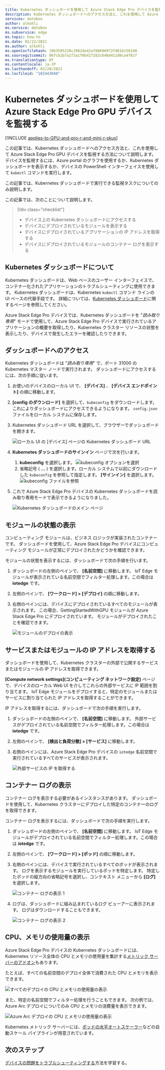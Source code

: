 ```yaml
---
title: Kubernetes ダッシュボードを使用して Azure Stack Edge Pro デバイスを監視する | Microsoft Docs
description: Kubernetes ダッシュボードへのアクセス方法と、これを使用して Azure Stack Edge Pro デバイスを監視する方法について説明します。
services: databox
author: alkohli
ms.service: databox
ms.subservice: edge
ms.topic: how-to
ms.date: 02/22/2021
ms.author: alkohli
ms.openlocfilehash: 19b3595228c29814e42af88696972fd81b156190
ms.sourcegitcommit: 867cb1b7a1f3a1f0b427282c648d411d0ca4f81f
ms.translationtype: HT
ms.contentlocale: ja-JP
ms.lasthandoff: 03/20/2021
ms.locfileid: "102443048"
---
```

# <a name="use-kubernetes-dashboard-to-monitor-your-azure-stack-edge-pro-gpu-device"></a>Kubernetes ダッシュボードを使用して Azure Stack Edge Pro GPU デバイスを監視する

[!INCLUDE [applies-to-GPU-and-pro-r-and-mini-r-skus](../../includes/azure-stack-edge-applies-to-gpu-pro-r-mini-r-sku.md)]

この記事では、Kubernetes ダッシュボードへのアクセス方法と、これを使用して Azure Stack Edge Pro GPU デバイスを監視する方法について説明します。 デバイスを監視するには、Azure portal のグラフを使用するか、Kubernetes ダッシュボードを表示するか、デバイスの PowerShell インターフェイスを使用して `kubectl` コマンドを実行します。 

この記事では、Kubernetes ダッシュボードで実行できる監視タスクについてのみ説明します。

この記事では、次のことについて説明します。

> [!div class="checklist"]
>
> * デバイス上の Kubernetes ダッシュボードにアクセスする
> * デバイスにデプロイされているモジュールを表示する
> * デバイスにデプロイされているアプリケーションの IP アドレスを取得する
> * デバイスにデプロイされているモジュールのコンテナー ログを表示する


## <a name="about-kubernetes-dashboard"></a>Kubernetes ダッシュボードについて

Kubernetes ダッシュボードは、Web ベースのユーザー インターフェイスで、コンテナー化されたアプリケーションのトラブルシューティングに使用できます。 Kubernetes ダッシュボードは、Kubernetes `kubectl` コマンド ラインの UI ベースの代替手段です。 詳細については、[Kubernetes ダッシュボード](https://kubernetes.io/docs/tasks/access-application-cluster/web-ui-dashboard/)に関するページを参照してください。 

Azure Stack Edge Pro デバイスでは、Kubernetes ダッシュボードを "*読み取り専用*" モードで使用して、Azure Stack Edge Pro デバイスで実行されているアプリケーションの概要を取得したり、Kubernetes クラスター リソースの状態を表示したり、デバイスで発生したエラーを確認したりできます。

## <a name="access-dashboard"></a>ダッシュボードへのアクセス

Kubernetes ダッシュボードは "*読み取り専用*" で、ポート 31000 の Kubernetes マスター ノードで実行されます。 ダッシュボードにアクセスするには、次の手順に従います。 

1. お使いのデバイスのローカル UI で、 **[デバイス]** 、 **[デバイス エンドポイント]** の順に移動します。 
1. **[config のダウンロード]** を選択して、`kubeconfig` をダウンロードします。これによりダッシュボードにアクセスできるようになります。 `config.json` ファイルをローカル システムに保存します。
1. Kubernetes ダッシュボード URL を選択して、ブラウザーでダッシュボードを開きます。

    ![ローカル UI の [デバイス] ページの Kubernetes ダッシュボード URL](./media/azure-stack-edge-gpu-monitor-kubernetes-dashboard/kubernetes-dashboard-url-local-ui-1.png)

1. **Kubernetes ダッシュボードのサインイン** ページで次を行います。
    
    1. **kubeconfig** を選択します。 
        ![kubeconfig オプションを選択](./media/azure-stack-edge-gpu-monitor-kubernetes-dashboard/kubernetes-dashboard-sign-in-1.png) 
    1. 省略記号 ( **...** ) を選択します。ローカル システムで以前にダウンロードした `kubeconfig` を参照して指定します。 **[サインイン]** を選択します。
        ![kubeconfig ファイルを参照](./media/azure-stack-edge-gpu-monitor-kubernetes-dashboard/kubernetes-dashboard-sign-in-2.png)    

6. これで Azure Stack Edge Pro デバイスの Kubernetes ダッシュボードを読み取り専用モードで表示できるようになりました。

    ![Kubernetes ダッシュボードのメイン ページ](./media/azure-stack-edge-gpu-monitor-kubernetes-dashboard/kubernetes-dashboard-main-page-1.png)

## <a name="view-module-status"></a>モジュールの状態の表示

コンピューティング モジュールは、ビジネス ロジックが実装されたコンテナーです。 ダッシュボードを使用して、Azure Stack Edge Pro デバイスにコンピューティング モジュールが正常にデプロイされたかどうかを確認できます。

モジュールの状態を表示するには、ダッシュボードで次の手順を行います。

1. ダッシュボードの左側のペインで、 **[名前空間]** に移動します。 IoT Edge モジュールが表示されている名前空間でフィルター処理します。この場合は **iotedge** です。
1. 左側のペインで、 **[ワークロード] > [デプロイ]** の順に移動します。
1. 右側のペインには、デバイスにデプロイされているすべてのモジュールが表示されます。 この場合、GettingStartedWithGPU モジュールが Azure Stack Edge Pro にデプロイされています。 モジュールがデプロイされたことを確認できます。

    ![モジュールのデプロイの表示](./media/azure-stack-edge-gpu-monitor-kubernetes-dashboard/kubernetes-view-module-deployment-1.png)

 
## <a name="get-ip-address-for-services-or-modules"></a>サービスまたはモジュールの IP アドレスを取得する

ダッシュボードを使用して、Kubernetes クラスターの外部で公開するサービスまたはモジュールの IP アドレスを取得できます。 

**[Compute network settings]\(コンピューティング ネットワーク設定\)** ページで、デバイスのローカル Web UI を介してこれらの外部サービスに IP 範囲を割り当てます。 IoT Edge モジュールをデプロイすると、特定のモジュールまたはサービスに割り当てられた IP アドレスを取得することができます。 

IP アドレスを取得するには、ダッシュボードで次の手順を実行します。

1. ダッシュボードの左側のペインで、 **[名前空間]** に移動します。 外部サービスがデプロイされている名前空間でフィルター処理します。この場合は **iotedge** です。
1. 左側のペインで、 **[検出と負荷分散] > [サービス]** に移動します。
1. 右側のペインには、Azure Stack Edge Pro デバイスの `iotedge` 名前空間で実行されているすべてのサービスが表示されます。

    ![外部サービスの IP を取得する](./media/azure-stack-edge-gpu-monitor-kubernetes-dashboard/kubernetes-get-ip-external-service-1.png)

## <a name="view-container-logs"></a>コンテナー ログの表示

コンテナー ログを表示する必要があるインスタンスがあります。 ダッシュボードを使用して、Kubernetes クラスターにデプロイした特定のコンテナーのログを取得できます。

コンテナー ログを表示するには、ダッシュボードで次の手順を実行します。

1. ダッシュボードの左側のペインで、 **[名前空間]** に移動します。 IoT Edge モジュールがデプロイされている名前空間でフィルター処理します。この場合は **iotedge** です。
1. 左側のペインで、 **[ワークロード] > [ポッド]** の順に移動します。
1. 右側のペインには、デバイスで実行されているすべてのポッドが表示されます。 ログを表示するモジュールを実行しているポッドを特定します。 特定したポッドの縦方向の省略記号を選択し、コンテキスト メニューから **[ログ]** を選択します。

    ![コンテナー ログの表示 1](./media/azure-stack-edge-gpu-monitor-kubernetes-dashboard/kubernetes-view-container-logs-1.png)

1. ログは、ダッシュボードに組み込まれているログ ビューアーに表示されます。 ログはダウンロードすることもできます。

    ![コンテナー ログの表示 2](./media/azure-stack-edge-gpu-monitor-kubernetes-dashboard/kubernetes-view-container-logs-1.png)
    

## <a name="view-cpu-memory-usage"></a>CPU、メモリの使用量の表示

Azure Stack Edge Pro デバイスの Kubernetes ダッシュボードには、Kubernetes リソース全体の CPU とメモリの使用量を集計する[メトリック サーバーのアドオン](https://kubernetes.io/docs/tasks/debug-application-cluster/resource-metrics-pipeline/)もあります。
 
たとえば、すべての名前空間のデプロイ全体で消費された CPU とメモリを表示できます。 

![すべてのデプロイの CPU とメモリの使用量の表示](./media/azure-stack-edge-gpu-monitor-kubernetes-dashboard/view-cpu-memory-all-1.png)

また、特定の名前空間でフィルター処理を行うこともできます。 次の例では、Azure Arc デプロイについてのみ CPU とメモリの消費量を表示できます。  

![Azure Arc デプロイの CPU とメモリの使用量の表示](./media/azure-stack-edge-gpu-monitor-kubernetes-dashboard/view-cpu-memory-azure-arc-1.png)

Kubernetes メトリック サーバーには、[ポッドの水平オートスケーラー](https://kubernetes.io/docs/tasks/run-application/horizontal-pod-autoscale/)などの自動スケール パイプラインが用意されています。


## <a name="next-steps"></a>次のステップ

[デバイスの問題をトラブルシューティングする](azure-stack-edge-gpu-troubleshoot.md)方法を学習する。

